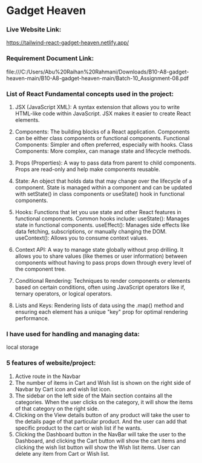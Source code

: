 # Gadget Heaven

### Live Website Link:

https://tailwind-react-gadget-heaven.netlify.app/

### Requirement Document Link:

file:///C:/Users/Abu%20Raihan%20Rahmani/Downloads/B10-A8-gadget-heaven-main/B10-A8-gadget-heaven-main/Batch-10_Assignment-08.pdf

### List of React Fundamental concepts used in the project:

1. JSX (JavaScript XML):
   A syntax extension that allows you to write HTML-like code within JavaScript. JSX makes it easier to create React elements.

2. Components:
   The building blocks of a React application. Components can be either class components or functional components.
   Functional Components: Simpler and often preferred, especially with hooks.
   Class Components: More complex, can manage state and lifecycle methods.

3. Props (Properties):
   A way to pass data from parent to child components. Props are read-only and help make components reusable.

4. State:
   An object that holds data that may change over the lifecycle of a component. State is managed within a component and can be updated with setState() in class components or useState() hook in functional components.

5. Hooks:
   Functions that let you use state and other React features in functional components.
   Common hooks include:
   useState(): Manages state in functional components.
   useEffect(): Manages side effects like data fetching, subscriptions, or manually changing the DOM.
   useContext(): Allows you to consume context values.

6. Context API:
   A way to manage state globally without prop drilling. It allows you to share values (like themes or user information) between components without having to pass props down through every level of the component tree.

7. Conditional Rendering:
   Techniques to render components or elements based on certain conditions, often using JavaScript operators like if, ternary operators, or logical operators.

8. Lists and Keys:
   Rendering lists of data using the .map() method and ensuring each element has a unique "key" prop for optimal rendering performance.

### I have used for handling and managing data:

local storage

### 5 features of website/project:

1. Active route in the Navbar
2. The number of items in Cart and Wish list is shown on the right side of Navbar by Cart icon and wish list icon.
3. The sidebar on the left side of the Main section contains all the categories. When the user clicks on the category, it will show the items of that category on the right side.
4. Clicking on the View details button of any product will take the user to the details page of that particular product. And the user can add that specific product to the cart or wish list if he wants.
5. Clicking the Dashboard button in the NavBar will take the user to the Dashboard, and clicking the Cart button will show the cart items and clicking the wish list button will show the Wish list items. User can delete any item from Cart or Wish list.

